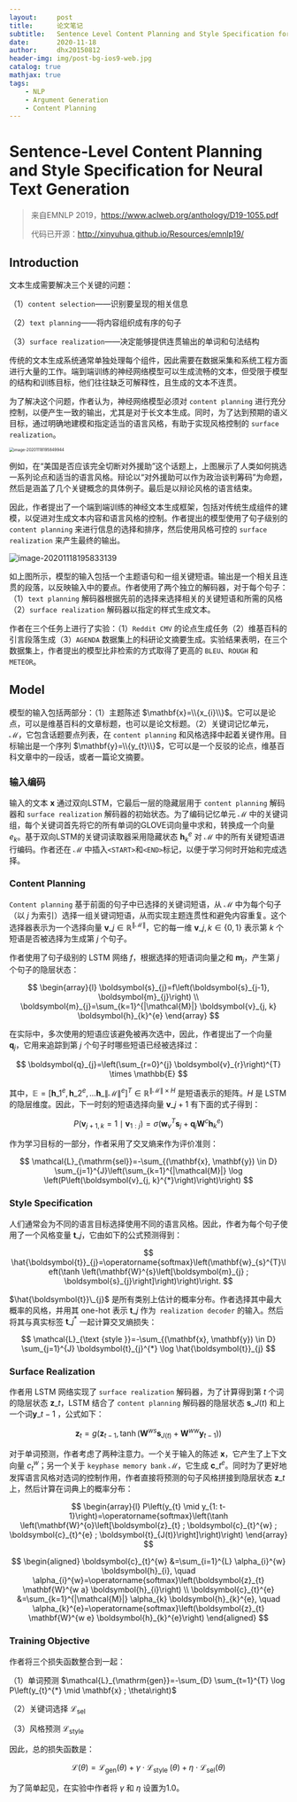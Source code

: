 ```yaml
---
layout:     post
title:      论文笔记
subtitle:   Sentence Level Content Planning and Style Specification for Neural Text Generation
date:       2020-11-18
author:     dhx20150812
header-img: img/post-bg-ios9-web.jpg
catalog: true
mathjax: true
tags:
    - NLP
    - Argument Generation
    - Content Planning
---
```


# Sentence-Level Content Planning and Style Specification for Neural Text Generation

> 来自EMNLP 2019，<https://www.aclweb.org/anthology/D19-1055.pdf>
>
> 代码已开源：<http://xinyuhua.github.io/Resources/emnlp19/>

##  Introduction

文本生成需要解决三个关键的问题：

（1）`content selection`——识别要呈现的相关信息

（2）`text planning`——将内容组织成有序的句子

（3）`surface realization`——决定能够提供连贯输出的单词和句法结构

传统的文本生成系统通常单独处理每个组件，因此需要在数据采集和系统工程方面进行大量的工作。端到端训练的神经网络模型可以生成流畅的文本，但受限于模型的结构和训练目标，他们往往缺乏可解释性，且生成的文本不连贯。

为了解决这个问题，作者认为，神经网络模型必须对 `content planning` 进行充分控制，以便产生一致的输出，尤其是对于长文本生成。同时，为了达到预期的语义目标，通过明确地建模和指定适当的语言风格，有助于实现风格控制的 `surface realization`。

<img src="https://note.youdao.com/yws/api/personal/file/WEB6e1dcad63165cd7dbb797c0fc3cfef43?method=download&shareKey=f638258f272c5d62e3cb0e11b3f18e81" alt="image-20201118195849944" style="zoom:50%;" />

例如，在“美国是否应该完全切断对外援助”这个话题上，上图展示了人类如何挑选一系列论点和适当的语言风格。辩论以“对外援助可以作为政治谈判筹码”为命题，然后是涵盖了几个关键概念的具体例子。最后是以辩论风格的语言结束。

因此，作者提出了一个端到端训练的神经文本生成框架，包括对传统生成组件的建模，以促进对生成文本内容和语言风格的控制。作者提出的模型使用了句子级别的 `content planning` 来进行信息的选择和排序，然后使用风格可控的 `surface realization` 来产生最终的输出。

![image-20201118195833139](https://note.youdao.com/yws/api/personal/file/WEB692f57f44765614bf437edfda740ff33?method=download&shareKey=846ddcfefc142200b0a34322df1af374)

如上图所示，模型的输入包括一个主题语句和一组关键短语。输出是一个相关且连贯的段落，以反映输入中的要点。作者使用了两个独立的解码器，对于每个句子：（1）`text planning` 解码器根据先前的选择来选择相关的关键短语和所需的风格（2）`surface realization` 解码器以指定的样式生成文本。

作者在三个任务上进行了实验：（1）`Reddit CMV` 的论点生成任务（2）维基百科的引言段落生成（3）`AGENDA` 数据集上的科研论文摘要生成。实验结果表明，在三个数据集上，作者提出的模型比非检索的方式取得了更高的 `BLEU`、`ROUGH` 和 `METEOR`。

## Model

模型的输入包括两部分：（1）主题陈述 $\mathbf{x}=\\{x_{i}\\}$。它可以是论点，可以是维基百科的文章标题，也可以是论文标题。（2）关键词记忆单元，$\mathcal{M}$，它包含话题要点列表，在 `content planning` 和风格选择中起着关键作用。目标输出是一个序列 $\mathbf{y}=\\{y_{t}\\}$，它可以是一个反驳的论点，维基百科文章中的一段话，或者一篇论文摘要。

### 输入编码

输入的文本 $\mathbf{x}$ 通过双向LSTM，它最后一层的隐藏层用于 `content planning` 解码器和  `surface realization` 解码器的初始状态。为了编码记忆单元 $\mathcal{M}$ 中的关键词组，每个关键词首先将它的所有单词的GLOVE词向量中求和，转换成一个向量 $e_{k}$。基于双向LSTM的关键词读取器采用隐藏状态 $\boldsymbol{h}_{k}^{e}$ 对 $\mathcal{M}$ 中的所有关键短语进行编码。作者还在 $\mathcal{M}$ 中插入`<START>`和`<END>`标记，以便于学习何时开始和完成选择。

### Content Planning

`Content planning` 基于前面的句子中已选择的关键词短语，从 $\mathcal{M}$ 中为每个句子（以 $j$ 为索引）选择一组关键词短语，从而实现主题连贯性和避免内容重复。这个选择器表示为一个选择向量 $\boldsymbol{v}\_{j} \in \mathbb{R}^{\|\mathcal{M}\|}$，它的每一维 $\boldsymbol{v}\_{j, k} \in\{0,1\}$ 表示第 $k$ 个短语是否被选择为生成第 $j$ 个句子。

作者使用了句子级别的 LSTM 网络 $f$，根据选择的短语词向量之和 $\boldsymbol{m}_{j}$，产生第 $j$ 个句子的隐层状态：

$$
\begin{array}{l}
\boldsymbol{s}_{j}=f\left(\boldsymbol{s}_{j-1}, \boldsymbol{m}_{j}\right) \\
\boldsymbol{m}_{j}=\sum_{k=1}^{|\mathcal{M}|} \boldsymbol{v}_{j, k} \boldsymbol{h}_{k}^{e}
\end{array}
$$

在实际中，多次使用的短语应该避免被再次选中，因此，作者提出了一个向量 $\boldsymbol{q}_{j}$，它用来追踪到第 $j$ 个句子时哪些短语已经被选择过：

$$
\boldsymbol{q}_{j}=\left(\sum_{r=0}^{j} \boldsymbol{v}_{r}\right)^{T} \times \mathbb{E}
$$

其中，$\mathbb{E}=\left[\boldsymbol{h}\_{1}^{e}, \boldsymbol{h}\_{2}^{e}, \ldots \boldsymbol{h}\_{\|\mathcal{M}\|}^{e}\right]^{T} \in \mathbb{R}^{\|\mathcal{M}\| \times H}$ 是短语表示的矩阵。$H$ 是 LSTM 的隐层维度。因此，下一时刻的短语选择向量 $\boldsymbol{v}\_{j+1}$ 有下面的式子得到：

$$
P\left(\boldsymbol{v}_{j+1, k}=1 \mid \boldsymbol{v}_{1: j}\right)=\sigma\left(\mathbf{w}_{v}^{T} \boldsymbol{s}_{j}+\boldsymbol{q}_{j} \mathbf{W}^{c} \boldsymbol{h}_{k}^{e}\right)
$$

作为学习目标的一部分，作者采用了交叉熵来作为评价准则：

$$
\mathcal{L}_{\mathrm{sel}}=-\sum_{(\mathbf{x}, \mathbf{y}) \in D} \sum_{j=1}^{J}\left(\sum_{k=1}^{|\mathcal{M}|} \log \left(P\left(\boldsymbol{v}_{j, k}^{*}\right)\right)\right)
$$

### Style Specification

人们通常会为不同的语言目标选择使用不同的语言风格。因此，作者为每个句子使用了一个风格变量 $\boldsymbol{t}\_{j}$，它由如下的公式预测得到：

$$
\hat{\boldsymbol{t}}_{j}=\operatorname{softmax}\left(\mathbf{w}_{s}^{T}\left(\tanh \left(\mathbf{W}^{s}\left[\boldsymbol{m}_{j} ; \boldsymbol{s}_{j}\right]\right)\right)\right.
$$

$\hat{\boldsymbol{t}}\_{j}$ 是所有类别上估计的概率分布。作者选择其中最大概率的风格，并用其 one-hot 表示 $\boldsymbol{t}\_{j}$ 作为` realization decoder` 的输入。然后将其与真实标签 $\boldsymbol{t}\_{j}^{*}$ 一起计算交叉熵损失：

$$
\mathcal{L}_{\text {style }}=-\sum_{(\mathbf{x}, \mathbf{y}) \in D} \sum_{j=1}^{J} \boldsymbol{t}_{j}^{*} \log \hat{\boldsymbol{t}}_{j}
$$


### Surface Realization

作者用 LSTM 网络实现了 `surface realization` 解码器，为了计算得到第 $t$ 个词的隐层状态 $\boldsymbol{z}\_{t}$，LSTM 结合了 `content planning` 解码器的隐层状态 $\boldsymbol{s}\_{J(t)}$ 和上一个词$\boldsymbol{y}\_{t-1}$ ，公式如下：

$$
\boldsymbol{z}_{t}=g\left(\boldsymbol{z}_{t-1}, \tanh \left(\mathbf{W}^{w s} \boldsymbol{s}_{J(t)}+\mathbf{W}^{w w} \boldsymbol{y}_{t-1}\right)\right)
$$

对于单词预测，作者考虑了两种注意力。一个关于输入的陈述 $\mathbf{x}$，它产生了上下文向量 $c_{t}^{w}$；另一个关于 `keyphase memory bank` $\mathcal{M}$，它生成 $\boldsymbol{c}\_{t}^{e}$。同时为了更好地发挥语言风格对选词的控制作用，作者直接将预测的句子风格拼接到隐层状态 $\boldsymbol{z}\_{t}$ 上，然后计算在词典上的概率分布：

$$
\begin{array}{l}
P\left(y_{t} \mid y_{1: t-1}\right)=\operatorname{softmax}\left(\tanh \left(\mathbf{W}^{o}\left[\boldsymbol{z}_{t} ; \boldsymbol{c}_{t}^{w} ; \boldsymbol{c}_{t}^{e} ; \boldsymbol{t}_{J(t)}\right]\right)\right) 
\end{array}
$$

$$
\begin{aligned}
\boldsymbol{c}_{t}^{w} &=\sum_{i=1}^{L} \alpha_{i}^{w} \boldsymbol{h}_{i}, \quad \alpha_{i}^{w}=\operatorname{softmax}\left(\boldsymbol{z}_{t} \mathbf{W}^{w a} \boldsymbol{h}_{i}\right) \\
\boldsymbol{c}_{t}^{e} &=\sum_{k=1}^{|\mathcal{M}|} \alpha_{k} \boldsymbol{h}_{k}^{e}, \quad \alpha_{k}^{e}=\operatorname{softmax}\left(\boldsymbol{z}_{t} \mathbf{W}^{w e} \boldsymbol{h}_{k}^{e}\right)
\end{aligned}
$$


### Training Objective

作者将三个损失函数整合到一起：

（1）单词预测 $\mathcal{L}_{\mathrm{gen}}=-\sum_{D} \sum_{t=1}^{T} \log P\left(y_{t}^{*} \mid \mathbf{x} ; \theta\right)$

（2）关键词选择 $\mathcal{L}_{\mathrm{sel}}$

（3）风格预测 $\mathcal{L}_{\text {style }}$

因此，总的损失函数是：

$$
\mathcal{L}(\theta)=\mathcal{L}_{\mathrm{gen}}(\theta)+\gamma \cdot \mathcal{L}_{\text {style }}(\theta)+\eta \cdot \mathcal{L}_{\operatorname{sel}}(\theta)
$$

为了简单起见，在实验中作者将 $\gamma$ 和 $\eta$ 设置为1.0。


